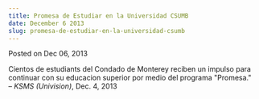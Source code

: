 ```yaml
---
title: Promesa de Estudiar en la Universidad CSUMB
date: December 6 2013
slug: promesa-de-estudiar-en-la-universidad-csumb
---
```


 



<span class="date">Posted on Dec 06, 2013    </span>
<p>Cientos de estudiants del Condado de Monterey reciben un impulso
para continuar con su educacion superior por medio del programa
&quot;Promesa.&quot;<br>
&#x2013; <em>KSMS (Univision)</em>, Dec. 4, 2013</br></p>





 
